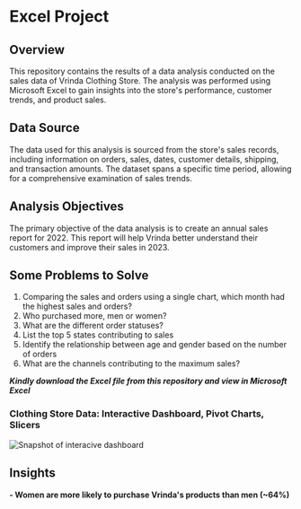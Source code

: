 # Excel Project
## Overview
This repository contains the results of a data analysis conducted on the sales data of Vrinda Clothing Store. The analysis was performed using Microsoft Excel to gain insights into the store's performance, customer trends, and product sales.
## Data Source
The data used for this analysis is sourced from the store's sales records, including information on orders, sales, dates, customer details, shipping, and transaction amounts. The dataset spans a specific time period, allowing for a comprehensive examination of sales trends.
## Analysis Objectives
The primary objective of the data analysis is to create an annual sales report for 2022. This report will help Vrinda better understand their customers and improve their sales in 2023.
## Some Problems to Solve
 1. Comparing the sales and orders using a single chart, which month had the highest sales and orders?
 2. Who purchased more, men or women?
 3. What are the different order statuses?
 4. List the top 5 states contributing to sales
 5. Identify the relationship between age and gender based on the number of orders
 6. What are the channels contributing to the maximum sales?

***Kindly download the Excel file from this repository and view in Microsoft Excel***
### Clothing Store Data: Interactive Dashboard, Pivot Charts, Slicers

![Snapshot of interacive dashboard](https://github.com/Blessingdominic/DataAnalystPortfolioProjects/assets/148445896/61b4f18a-603c-4bf3-9d3f-4e4dec868463)

## Insights

**- Women are more likely to purchase Vrinda's products than men (~64%)**

